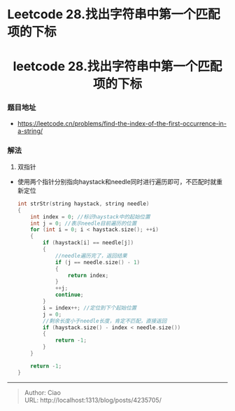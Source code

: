 # Leetcode 28.找出字符串中第一个匹配项的下标


<!--more-->

<h1 align="center">leetcode 28.找出字符串中第一个匹配项的下标</h1>

### 题目地址
  * https://leetcode.cn/problems/find-the-index-of-the-first-occurrence-in-a-string/

### 解法
  1. 双指针
  * 使用两个指针分别指向haystack和needle同时进行遍历即可，不匹配时就重新定位
    ```C++
    int strStr(string haystack, string needle) 
    {
        int index = 0; //标识haystack中的起始位置
        int j = 0; //表示needle目前遍历的位置
        for (int i = 0; i < haystack.size(); ++i)
        {
            if (haystack[i] == needle[j])
            {
                //needle遍历完了，返回结果
                if (j == needle.size() - 1)
                {
                    return index;
                }
                ++j;
                continue;
            }
            i = index++; //定位到下个起始位置
            j = 0;
            //剩余长度小于needle长度，肯定不匹配，直接返回
            if (haystack.size() - index < needle.size())
            {
                return -1;
            }
        }

        return -1;
    }
    ```


---

> Author: Ciao  
> URL: http://localhost:1313/blog/posts/4235705/  

